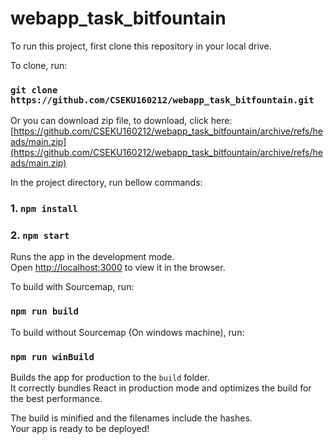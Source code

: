 <h1>webapp_task_bitfountain</h1>

To run this project, first clone this repository in your local drive.

To clone, run:

### `git clone https://github.com/CSEKU160212/webapp_task_bitfountain.git`

Or you can download zip file, to download, click here: [https://github.com/CSEKU160212/webapp_task_bitfountain/archive/refs/heads/main.zip](https://github.com/CSEKU160212/webapp_task_bitfountain/archive/refs/heads/main.zip)

In the project directory, run bellow commands:

### 1. `npm install`

### 2. `npm start`

Runs the app in the development mode.\
Open [http://localhost:3000](http://localhost:3000) to view it in the browser.

To build with Sourcemap, run:

### `npm run build`

To build without Sourcemap (On windows machine), run:

### `npm run winBuild`

Builds the app for production to the `build` folder.\
It correctly bundles React in production mode and optimizes the build for the best performance.

The build is minified and the filenames include the hashes.\
Your app is ready to be deployed!
